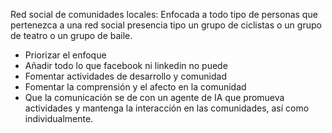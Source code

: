 Red social de comunidades locales: Enfocada a todo tipo de personas que pertenezca a una red social presencia tipo un grupo de ciclistas o un grupo de teatro o un grupo de baile.
- Priorizar el enfoque
- Añadir todo lo que facebook ni linkedin no puede
- Fomentar actividades de desarrollo y comunidad
- Fomentar la comprensión y el afecto en la comunidad
- Que la comunicación se de con un agente de IA que promueva actividades y mantenga la interacción en las comunidades, así como individualmente.


